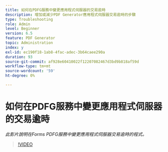 ```yaml
---
title: 如何在PDFG服務中變更應用程式伺服器的交易逾時
description: 增加或減少PDF Generator應用程式伺服器交易逾時的步驟
type: Troubleshooting
role: Admin
level: Beginner
version: 6.5
feature: PDF Generator
topic: Administration
index: y
exl-id: ec190f18-1ab8-4fac-adec-3b64caee290a
duration: 93
source-git-commit: af928e60410022f12207082467d3bd9b818af59d
workflow-type: tm+mt
source-wordcount: '59'
ht-degree: 0%

---
```


# 如何在PDFG服務中變更應用程式伺服器的交易逾時

*此影片說明在Forms PDFG服務中變更應用程式伺服器交易逾時的程式。*

>[!VIDEO](https://video.tv.adobe.com/v/335555?quality=12&learn=on)
